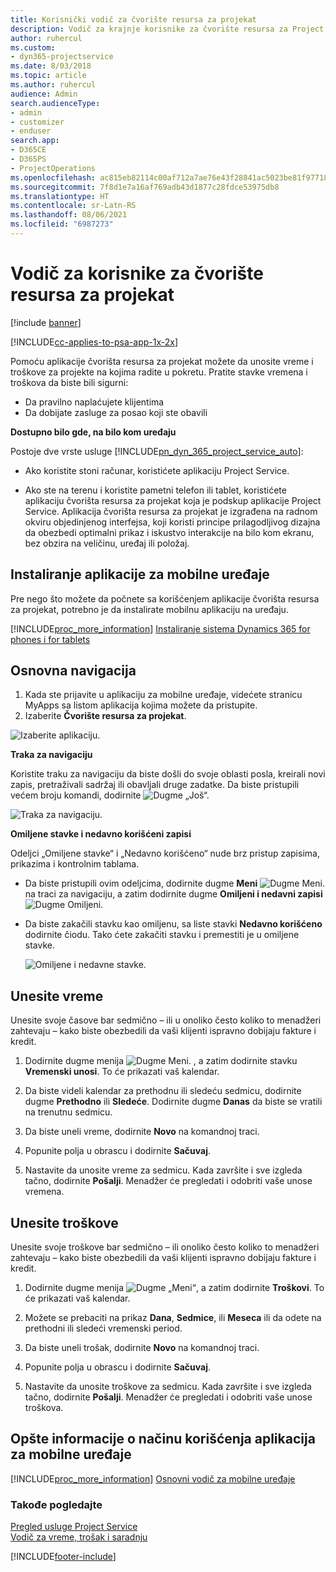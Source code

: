 ```yaml
---
title: Korisnički vodič za čvorište resursa za projekat
description: Vodič za krajnje korisnike za čvorište resursa za Project Service
author: ruhercul
ms.custom:
- dyn365-projectservice
ms.date: 8/03/2018
ms.topic: article
ms.author: ruhercul
audience: Admin
search.audienceType:
- admin
- customizer
- enduser
search.app:
- D365CE
- D365PS
- ProjectOperations
ms.openlocfilehash: ac815eb82114c00af712a7ae76e43f28841ac5023be81f97718dc7ce529e1d34
ms.sourcegitcommit: 7f8d1e7a16af769adb43d1877c28fdce53975db8
ms.translationtype: HT
ms.contentlocale: sr-Latn-RS
ms.lasthandoff: 08/06/2021
ms.locfileid: "6987273"
---
```

# <a name="user-guide-for-project-resource-hub"></a>Vodič za korisnike za čvorište resursa za projekat

[!include [banner](../includes/psa-now-project-operations.md)]

[!INCLUDE[cc-applies-to-psa-app-1x-2x](../includes/cc-applies-to-psa-app-1x-2x.md)]

Pomoću aplikacije čvorišta resursa za projekat možete da unosite vreme i troškove za projekte na kojima radite u pokretu. Pratite stavke vremena i troškova da biste bili sigurni:

- Da pravilno naplaćujete klijentima
- Da dobijate zasluge za posao koji ste obavili

**Dostupno bilo gde, na bilo kom uređaju**

Postoje dve vrste usluge [!INCLUDE[pn_dyn_365_project_service_auto](../includes/pn-dyn-365-project-service-auto.md)]: 

- Ako koristite stoni računar, koristićete aplikaciju Project Service. 

- Ako ste na terenu i koristite pametni telefon ili tablet, koristićete aplikaciju čvorišta resursa za projekat koja je podskup aplikacije Project Service. Aplikacija čvorišta resursa za projekat je izgrađena na radnom okviru objedinjenog interfejsa, koji koristi principe prilagodljivog dizajna da obezbedi optimalni prikaz i iskustvo interakcije na bilo kom ekranu, bez obzira na veličinu, uređaj ili položaj. 


## <a name="install-the-mobile-app"></a>Instaliranje aplikacije za mobilne uređaje
Pre nego što možete da počnete sa korišćenjem aplikacije čvorišta resursa za projekat, potrebno je da instalirate mobilnu aplikaciju na uređaju. 

[!INCLUDE[proc_more_information](../includes/proc-more-information.md)] [Instaliranje sistema Dynamics 365 for phones i for tablets](/dynamics365/mobile-app/install-dynamics-365-for-phones-and-tablets)

## <a name="basic-navigation"></a>Osnovna navigacija
1.  Kada ste prijavite u aplikaciju za mobilne uređaje, videćete stranicu MyApps sa listom aplikacija kojima možete da pristupite. 
2.  Izaberite **Čvorište resursa za projekat**.

![Izaberite aplikaciju.](media/chooseApp_1.png "Odaberite aplikaciju")

**Traka za navigaciju**

Koristite traku za navigaciju da biste došli do svoje oblasti posla, kreirali novi zapis, pretraživali sadržaj ili obavljali druge zadatke. Da biste pristupili većem broju komandi, dodirnite ![Dugme „Još“.](media/MoreButton.png "Dugme „Još“")

![Traka za navigaciju.](media/NavBar_2.png "Traka za navigaciju")

**Omiljene stavke i nedavno korišćeni zapisi**

Odeljci „Omiljene stavke“ i „Nedavno korišćeno“ nude brz pristup zapisima, prikazima i kontrolnim tablama. 

- Da biste pristupili ovim odeljcima, dodirnite dugme **Meni** ![Dugme Meni.](media/MenuButton.png "Dugme menija") na traci za navigaciju, a zatim dodirnite dugme **Omiljeni i nedavni zapisi** ![Dugme Omiljeni](media/FavButton.png "Dugme Omiljeni").

- Da biste zakačili stavku kao omiljenu, sa liste stavki **Nedavno korišćeno** dodirnite čiodu. Tako ćete zakačiti stavku i premestiti je u omiljene stavke.

  ![Omiljene i nedavne stavke.](media/Favs_3.png "Omiljene i nedavne stavke")
 
## <a name="enter-time"></a>Unesite vreme
Unesite svoje časove bar sedmično – ili u onoliko često koliko to menadžeri zahtevaju – kako biste obezbedili da vaši klijenti ispravno dobijaju fakture i kredit.

1. Dodirnite dugme menija ![Dugme Meni.](media/MenuButton.png "Dugme menija") , a zatim dodirnite stavku **Vremenski unosi**. To će prikazati vaš kalendar.

2. Da biste videli kalendar za prethodnu ili sledeću sedmicu, dodirnite dugme **Prethodno** ili **Sledeće**. Dodirnite dugme **Danas** da biste se vratili na trenutnu sedmicu.

3. Da biste uneli vreme, dodirnite **Novo** na komandnoj traci. 

4. Popunite polja u obrascu i dodirnite **Sačuvaj**.

5. Nastavite da unosite vreme za sedmicu. Kada završite i sve izgleda tačno, dodirnite **Pošalji**. Menadžer će pregledati i odobriti vaše unose vremena.

## <a name="enter-expenses"></a>Unesite troškove 
Unesite svoje troškove bar sedmično – ili onoliko često koliko to menadžeri zahtevaju – kako biste obezbedili da vaši klijenti ispravno dobijaju fakture i kredit.

1. Dodirnite dugme menija ![Dugme „Meni“](media/MenuButton.png "Dugme menija"), a zatim dodirnite **Troškovi**. To će prikazati vaš kalendar.

2. Možete se prebaciti na prikaz **Dana**, **Sedmice**, ili **Meseca** ili da odete na prethodni ili sledeći vremenski period. 

3. Da biste uneli trošak, dodirnite **Novo** na komandnoj traci. 

4. Popunite polja u obrascu i dodirnite **Sačuvaj**.

5. Nastavite da unosite troškove za sedmicu. Kada završite i sve izgleda tačno, dodirnite **Pošalji**. Menadžer će pregledati i odobriti vaše unose troškova.

## <a name="general-information-on-how-to-use-the-mobile-app"></a>Opšte informacije o načinu korišćenja aplikacija za mobilne uređaje 
[!INCLUDE[proc_more_information](../includes/proc-more-information.md)] [Osnovni vodič za mobilne uređaje](/dynamics365/mobile-app/dynamics-365-phones-tablets-users-guide)

### <a name="see-also"></a>Takođe pogledajte  
 [Pregled usluge Project Service](../psa/overview.md)   
 [Vodič za vreme, trošak i saradnju](../psa/time-expense-collaboration-guide.md)   
 


[!INCLUDE[footer-include](../includes/footer-banner.md)]